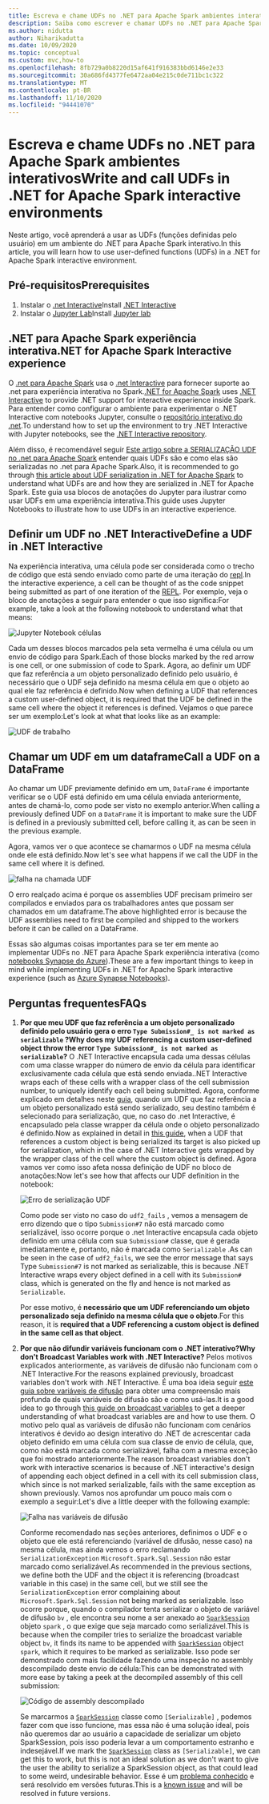 ```yaml
---
title: Escreva e chame UDFs no .NET para Apache Spark ambientes interativos.
description: Saiba como escrever e chamar UDFs no .NET para Apache Spark shells interativos.
ms.author: nidutta
author: Niharikadutta
ms.date: 10/09/2020
ms.topic: conceptual
ms.custom: mvc,how-to
ms.openlocfilehash: 8fb729a0b8220d15af641f916383bbd6146e2e33
ms.sourcegitcommit: 30a686fd4377fe6472aa04e215c0de711bc1c322
ms.translationtype: MT
ms.contentlocale: pt-BR
ms.lasthandoff: 11/10/2020
ms.locfileid: "94441070"
---
```

# <a name="write-and-call-udfs-in-net-for-apache-spark-interactive-environments"></a><span data-ttu-id="6d1f6-103">Escreva e chame UDFs no .NET para Apache Spark ambientes interativos</span><span class="sxs-lookup"><span data-stu-id="6d1f6-103">Write and call UDFs in .NET for Apache Spark interactive environments</span></span>

<span data-ttu-id="6d1f6-104">Neste artigo, você aprenderá a usar as UDFs (funções definidas pelo usuário) em um ambiente do .NET para Apache Spark interativo.</span><span class="sxs-lookup"><span data-stu-id="6d1f6-104">In this article, you will learn how to use user-defined functions (UDFs) in a .NET for Apache Spark interactive environment.</span></span>

## <a name="prerequisites"></a><span data-ttu-id="6d1f6-105">Pré-requisitos</span><span class="sxs-lookup"><span data-stu-id="6d1f6-105">Prerequisites</span></span>

1. <span data-ttu-id="6d1f6-106">Instalar o [.net Interactive](https://github.com/dotnet/interactive)</span><span class="sxs-lookup"><span data-stu-id="6d1f6-106">Install [.NET Interactive](https://github.com/dotnet/interactive)</span></span>
2. <span data-ttu-id="6d1f6-107">Instalar o [Jupyter Lab](https://jupyter.org/)</span><span class="sxs-lookup"><span data-stu-id="6d1f6-107">Install [Jupyter lab](https://jupyter.org/)</span></span>

## <a name="net-for-apache-spark-interactive-experience"></a><span data-ttu-id="6d1f6-108">.NET para Apache Spark experiência interativa</span><span class="sxs-lookup"><span data-stu-id="6d1f6-108">.NET for Apache Spark Interactive experience</span></span>

<span data-ttu-id="6d1f6-109">O [.net para Apache Spark](https://github.com/dotnet/spark) usa o [.net Interactive](https://devblogs.microsoft.com/dotnet/net-interactive-is-here-net-notebooks-preview-2/) para fornecer suporte ao .net para experiência interativa no Spark.</span><span class="sxs-lookup"><span data-stu-id="6d1f6-109">[.NET for Apache Spark](https://github.com/dotnet/spark) uses [.NET Interactive](https://devblogs.microsoft.com/dotnet/net-interactive-is-here-net-notebooks-preview-2/) to provide .NET support for interactive experience inside Spark.</span></span> <span data-ttu-id="6d1f6-110">Para entender como configurar o ambiente para experimentar o .NET Interactive com notebooks Jupyter, consulte o [repositório interativo do .net](https://github.com/dotnet/interactive).</span><span class="sxs-lookup"><span data-stu-id="6d1f6-110">To understand how to set up the environment to try .NET Interactive with Jupyter notebooks, see the [.NET Interactive repository](https://github.com/dotnet/interactive).</span></span>

<span data-ttu-id="6d1f6-111">Além disso, é recomendável seguir [Este artigo sobre a SERIALIZAÇÃO UDF no .net para Apache Spark](udf-guide.md) entender quais UDFs são e como elas são serializadas no .net para Apache Spark.</span><span class="sxs-lookup"><span data-stu-id="6d1f6-111">Also, it is recommended to go through [this article about UDF serialization in .NET for Apache Spark](udf-guide.md) to understand what UDFs are and how they are serialized in .NET for Apache Spark.</span></span>
<span data-ttu-id="6d1f6-112">Este guia usa blocos de anotações do Jupyter para ilustrar como usar UDFs em uma experiência interativa.</span><span class="sxs-lookup"><span data-stu-id="6d1f6-112">This guide uses Jupyter Notebooks to illustrate how to use UDFs in an interactive experience.</span></span>

## <a name="define-a-udf-in-net-interactive"></a><span data-ttu-id="6d1f6-113">Definir um UDF no .NET Interactive</span><span class="sxs-lookup"><span data-stu-id="6d1f6-113">Define a UDF in .NET Interactive</span></span>

<span data-ttu-id="6d1f6-114">Na experiência interativa, uma célula pode ser considerada como o trecho de código que está sendo enviado como parte de uma iteração do [repl](https://en.wikipedia.org/wiki/Read%E2%80%93eval%E2%80%93print_loop).</span><span class="sxs-lookup"><span data-stu-id="6d1f6-114">In the interactive experience, a cell can be thought of as the code snippet being submitted as part of one iteration of the [REPL](https://en.wikipedia.org/wiki/Read%E2%80%93eval%E2%80%93print_loop).</span></span> <span data-ttu-id="6d1f6-115">Por exemplo, veja o bloco de anotações a seguir para entender o que isso significa:</span><span class="sxs-lookup"><span data-stu-id="6d1f6-115">For example, take a look at the following notebook to understand what that means:</span></span>

![Jupyter Notebook células](./media/dotnet-interactive/dotnet-interactive-cells.png)

<span data-ttu-id="6d1f6-117">Cada um desses blocos marcados pela seta vermelha é uma célula ou um envio de código para Spark.</span><span class="sxs-lookup"><span data-stu-id="6d1f6-117">Each of those blocks marked by the red arrow is one cell, or one submission of code to Spark.</span></span> <span data-ttu-id="6d1f6-118">Agora, ao definir um UDF que faz referência a um objeto personalizado definido pelo usuário, é necessário que o UDF seja definido na mesma célula em que o objeto ao qual ele faz referência é definido.</span><span class="sxs-lookup"><span data-stu-id="6d1f6-118">Now when defining a UDF that references a custom user-defined object, it is required that the UDF be defined in the same cell where the object it references is defined.</span></span> <span data-ttu-id="6d1f6-119">Vejamos o que parece ser um exemplo:</span><span class="sxs-lookup"><span data-stu-id="6d1f6-119">Let's look at what that looks like as an example:</span></span>

![UDF de trabalho](./media/dotnet-interactive/working-udf.png)

## <a name="call-a-udf-on-a-dataframe"></a><span data-ttu-id="6d1f6-121">Chamar um UDF em um dataframe</span><span class="sxs-lookup"><span data-stu-id="6d1f6-121">Call a UDF on a DataFrame</span></span>

<span data-ttu-id="6d1f6-122">Ao chamar um UDF previamente definido em um, `DataFrame` é importante verificar se o UDF está definido em uma célula enviada anteriormente, antes de chamá-lo, como pode ser visto no exemplo anterior.</span><span class="sxs-lookup"><span data-stu-id="6d1f6-122">When calling a previously defined UDF on a `DataFrame` it is important to make sure the UDF is defined in a previously submitted cell, before calling it, as can be seen in the previous example.</span></span>

<span data-ttu-id="6d1f6-123">Agora, vamos ver o que acontece se chamarmos o UDF na mesma célula onde ele está definido.</span><span class="sxs-lookup"><span data-stu-id="6d1f6-123">Now let's see what happens if we call the UDF in the same cell where it is defined.</span></span>

![falha na chamada UDF](./media/dotnet-interactive/udf_fails.png)

<span data-ttu-id="6d1f6-125">O erro realçado acima é porque os assemblies UDF precisam primeiro ser compilados e enviados para os trabalhadores antes que possam ser chamados em um dataframe.</span><span class="sxs-lookup"><span data-stu-id="6d1f6-125">The above highlighted error is because the UDF assemblies need to first be compiled and shipped to the workers before it can be called on a DataFrame.</span></span>

<span data-ttu-id="6d1f6-126">Essas são algumas coisas importantes para se ter em mente ao implementar UDFs no .NET para Apache Spark experiência interativa (como [notebooks Synapse do Azure](/azure/synapse-analytics/spark/apache-spark-development-using-notebooks)).</span><span class="sxs-lookup"><span data-stu-id="6d1f6-126">These are a few important things to keep in mind while implementing UDFs in .NET for Apache Spark interactive experience (such as [Azure Synapse Notebooks](/azure/synapse-analytics/spark/apache-spark-development-using-notebooks)).</span></span>

## <a name="faqs"></a><span data-ttu-id="6d1f6-127">Perguntas frequentes</span><span class="sxs-lookup"><span data-stu-id="6d1f6-127">FAQs</span></span>

1. <span data-ttu-id="6d1f6-128">**Por que meu UDF que faz referência a um objeto personalizado definido pelo usuário gera o erro `Type Submission#_ is not marked as serializable` ?**</span><span class="sxs-lookup"><span data-stu-id="6d1f6-128">**Why does my UDF referencing a custom user-defined object throw the error `Type Submission#_ is not marked as serializable`?**</span></span>
    <span data-ttu-id="6d1f6-129">O .NET Interactive encapsula cada uma dessas células com uma classe wrapper do número de envio da célula para identificar exclusivamente cada célula que está sendo enviada.</span><span class="sxs-lookup"><span data-stu-id="6d1f6-129">.NET Interactive wraps each of these cells with a wrapper class of the cell submission number, to uniquely identify each cell being submitted.</span></span> <span data-ttu-id="6d1f6-130">Agora, conforme explicado em detalhes neste [guia](udf-guide.md), quando um UDF que faz referência a um objeto personalizado está sendo serializado, seu destino também é selecionado para serialização, que, no caso do .net Interactive, é encapsulado pela classe wrapper da célula onde o objeto personalizado é definido.</span><span class="sxs-lookup"><span data-stu-id="6d1f6-130">Now as explained in detail in [this guide](udf-guide.md), when a UDF that references a custom object is being serialized its target is also picked up for serialization, which in the case of .NET Interactive gets wrapped by the wrapper class of the cell where the custom object is defined.</span></span>
    <span data-ttu-id="6d1f6-131">Agora vamos ver como isso afeta nossa definição de UDF no bloco de anotações:</span><span class="sxs-lookup"><span data-stu-id="6d1f6-131">Now let's see how that affects our UDF definition in the notebook:</span></span>

    ![Erro de serialização UDF](./media/dotnet-interactive/udf-serialization-error.png)

    <span data-ttu-id="6d1f6-133">Como pode ser visto no caso do `udf2_fails` , vemos a mensagem de erro dizendo que o tipo `Submission#7` não está marcado como serializável, isso ocorre porque o .net Interactive encapsula cada objeto definido em uma célula com sua `Submission#` classe, que é gerada imediatamente e, portanto, não é marcada como `Serializable` .</span><span class="sxs-lookup"><span data-stu-id="6d1f6-133">As can be seen in the case of `udf2_fails`, we see the error message that says Type `Submission#7` is not marked as serializable, this is because .NET Interactive wraps every object defined in a cell with its `Submission#` class, which is generated on the fly and hence is not marked as `Serializable`.</span></span>

    <span data-ttu-id="6d1f6-134">Por esse motivo, é **necessário que um UDF referenciando um objeto personalizado seja definido na mesma célula que o objeto**.</span><span class="sxs-lookup"><span data-stu-id="6d1f6-134">For this reason, it is **required that a UDF referencing a custom object is defined in the same cell as that object**.</span></span>

2. <span data-ttu-id="6d1f6-135">**Por que não difundir variáveis funcionam com o .NET interativo?**</span><span class="sxs-lookup"><span data-stu-id="6d1f6-135">**Why don't Broadcast Variables work with .NET Interactive?**</span></span>
    <span data-ttu-id="6d1f6-136">Pelos motivos explicados anteriormente, as variáveis de difusão não funcionam com o .NET Interactive.</span><span class="sxs-lookup"><span data-stu-id="6d1f6-136">For the reasons explained previously, broadcast variables don't work with .NET Interactive.</span></span> <span data-ttu-id="6d1f6-137">É uma boa ideia seguir [este guia sobre variáveis de difusão](broadcast-guide.md) para obter uma compreensão mais profunda de quais variáveis de difusão são e como usá-las.</span><span class="sxs-lookup"><span data-stu-id="6d1f6-137">It is a good idea to go through [this guide on broadcast variables](broadcast-guide.md) to get a deeper understanding of what broadcast variables are and how to use them.</span></span> <span data-ttu-id="6d1f6-138">O motivo pelo qual as variáveis de difusão não funcionam com cenários interativos é devido ao design interativo do .NET de acrescentar cada objeto definido em uma célula com sua classe de envio de célula, que, como não está marcada como serializável, falha com a mesma exceção que foi mostrado anteriormente.</span><span class="sxs-lookup"><span data-stu-id="6d1f6-138">The reason broadcast variables don't work with interactive scenarios is because of .NET interactive's design of appending each object defined in a cell with its cell submission class, which since is not marked serializable, fails with the same exception as shown previously.</span></span>
    <span data-ttu-id="6d1f6-139">Vamos nos aprofundar um pouco mais com o exemplo a seguir:</span><span class="sxs-lookup"><span data-stu-id="6d1f6-139">Let's dive a little deeper with the following example:</span></span>

    ![Falha nas variáveis de difusão](./media/dotnet-interactive/broadcast-fails.png)

    <span data-ttu-id="6d1f6-141">Conforme recomendado nas seções anteriores, definimos o UDF e o objeto que ele está referenciando (variável de difusão, nesse caso) na mesma célula, mas ainda vemos o erro reclamando `SerializationException` `Microsoft.Spark.Sql.Session` não estar marcado como serializável.</span><span class="sxs-lookup"><span data-stu-id="6d1f6-141">As recommended in the previous sections, we define both the UDF and the object it is referencing (broadcast variable in this case) in the same cell, but we still see the `SerializationException` error complaining about `Microsoft.Spark.Sql.Session` not being marked as serializable.</span></span> <span data-ttu-id="6d1f6-142">Isso ocorre porque, quando o compilador tenta serializar o objeto de variável de difusão `bv` , ele encontra seu nome a ser anexado ao [`SparkSession`](https://github.com/dotnet/spark/blob/master/src/csharp/Microsoft.Spark/Sql/SparkSession.cs#L20) objeto `spark` , o que exige que seja marcado como serializável.</span><span class="sxs-lookup"><span data-stu-id="6d1f6-142">This is because when the compiler tries to serialize the broadcast variable object `bv`, it finds its name to be appended with [`SparkSession`](https://github.com/dotnet/spark/blob/master/src/csharp/Microsoft.Spark/Sql/SparkSession.cs#L20) object `spark`, which it requires to be marked as serializable.</span></span> <span data-ttu-id="6d1f6-143">Isso pode ser demonstrado com mais facilidade fazendo uma inspeção no assembly descompilado deste envio de célula:</span><span class="sxs-lookup"><span data-stu-id="6d1f6-143">This can be demonstrated with more ease by taking a peek at the decompiled assembly of this cell submission:</span></span>

    ![Código de assembly descompilado](./media/dotnet-interactive/decompiledAssembly.png)

    <span data-ttu-id="6d1f6-145">Se marcarmos a [`SparkSession`](https://github.com/dotnet/spark/blob/master/src/csharp/Microsoft.Spark/Sql/SparkSession.cs#L20) classe como `[Serializable]` , podemos fazer com que isso funcione, mas essa não é uma solução ideal, pois não queremos dar ao usuário a capacidade de serializar um objeto SparkSession, pois isso poderia levar a um comportamento estranho e indesejável.</span><span class="sxs-lookup"><span data-stu-id="6d1f6-145">If we mark the [`SparkSession`](https://github.com/dotnet/spark/blob/master/src/csharp/Microsoft.Spark/Sql/SparkSession.cs#L20) class as `[Serializable]`, we can get this to work, but this is not an ideal solution as we don't want to give the user the ability to serialize a SparkSession object, as that could lead to some weird, undesirable behavior.</span></span> <span data-ttu-id="6d1f6-146">Esse é um [problema conhecido](https://github.com/dotnet/spark/issues/619) e será resolvido em versões futuras.</span><span class="sxs-lookup"><span data-stu-id="6d1f6-146">This is a [known issue](https://github.com/dotnet/spark/issues/619) and will be resolved in future versions.</span></span>
